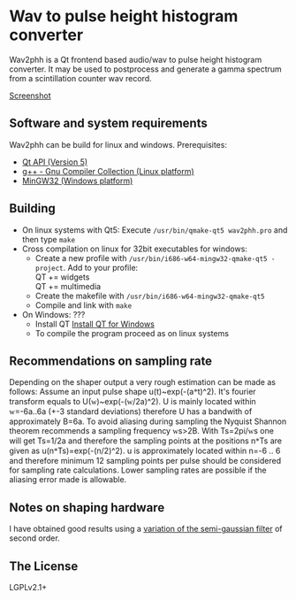 # Wav to pulse height histogram converter

Wav2phh is a Qt frontend based audio/wav to pulse height histogram converter. It may be used to postprocess and generate a gamma spectrum from a scintillation counter wav record.

[Screenshot](https://github.com/samplemaker/wav2phh/tree/wav2phh_github/screenshots/wav2phh_in_action.png)

## Software and system requirements

Wav2phh can be build for linux and windows. Prerequisites:

  * [Qt API (Version 5)][QtHomepage]
  * [g++ - Gnu Compiler Collection (Linux platform)][gcc]
  * [MinGW32 (Windows platform)][mingw]

[QtHomepage]:  http://qt-project.org/
             "Qt aplication programming interface"
[gcc]:       http://gcc.gnu.org/
             "GNU Compiler Collection"
[mingw]:     http://www.mingw.org/
             "Minimalist GNU for Windows"  

## Building

  * On linux systems with Qt5: Execute `/usr/bin/qmake-qt5 wav2phh.pro` and then type `make`
  * Cross compilation on linux for 32bit executables for windows:
    * Create a new profile with `/usr/bin/i686-w64-mingw32-qmake-qt5 -project`. Add to your profile:  
      QT += widgets  
      QT += multimedia
    * Create the makefile with `/usr/bin/i686-w64-mingw32-qmake-qt5`
    * Compile and link with `make`
  * On Windows: ???
    * Install QT [Install QT for Windows](http://qt-project.org/doc/qt-5/windows-building.html)
    * To compile the program proceed as on linux systems


## Recommendations on sampling rate

Depending on the shaper output a very rough estimation can be made as follows:
Assume an input pulse shape u(t)~exp(-(a<font face="Symbol">&#42;</font>t)^2). It's fourier transform equals to 
U(<font face="Symbol">w</font>)~exp(-(<font face="Symbol">w</font>/2a)^2).
U is mainly located within <font face="Symbol">w</font>=-6a..6a (+-3 standard deviations) 
therefore U has a bandwith of approximately B=6a. To avoid aliasing during sampling 
the Nyquist Shannon theorem recommends a sampling frequency <font face="Symbol">w</font>s>2B.
With Ts=2pi/<font face="Symbol">w</font>s one will get Ts=1/2a and therefore the sampling points
at the positions n<font face="Symbol">&#42;</font>Ts are given as u(n<font face="Symbol">&#42;</font>Ts)=exp(-(n/2)^2).
u is approximately located within n=-6 .. 6 and therefore
minimum 12 sampling points per pulse should be considered for sampling rate 
calculations. Lower sampling rates are possible if the aliasing error made is allowable.


## Notes on shaping hardware

I have obtained good results using a
[variation of the semi-gaussian filter](https://github.com/samplemaker/wav_mca_demonstrator/blob/public/wav2phh/wav2phh.pdf)
of second order.

## The License

LGPLv2.1+


